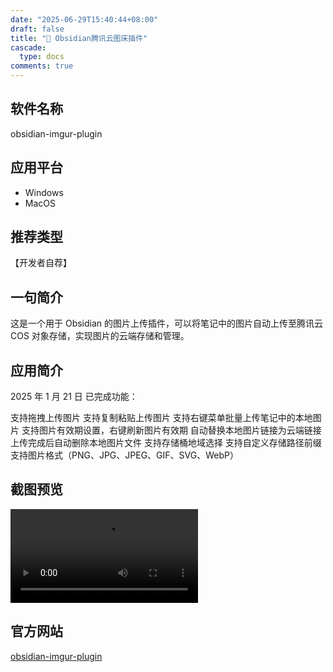 ```yaml
---
date: "2025-06-29T15:40:44+08:00"
draft: false
title: "📃 Obsidian腾讯云图床插件"
cascade:
  type: docs
comments: true
---
```


## 软件名称

obsidian-imgur-plugin

## 应用平台

- Windows
- MacOS

## 推荐类型

【开发者自荐】

## 一句简介

这是一个用于 Obsidian 的图片上传插件，可以将笔记中的图片自动上传至腾讯云 COS 对象存储，实现图片的云端存储和管理。

## 应用简介

2025 年 1 月 21 日 已完成功能：

支持拖拽上传图片
支持复制粘贴上传图片
支持右键菜单批量上传笔记中的本地图片
支持图片有效期设置，右键刷新图片有效期
自动替换本地图片链接为云端链接
上传完成后自动删除本地图片文件
支持存储桶地域选择
支持自定义存储路径前缀
支持图片格式（PNG、JPG、JPEG、GIF、SVG、WebP）

## 截图预览

<video src="https://hugo-blog.s3.us-east-005.backblazeb2.com/video/preview.mp4" controls></video>

## 官方网站

[obsidian-imgur-plugin](https://github.com/bobostudio/obsidian-imgur-plugin)
